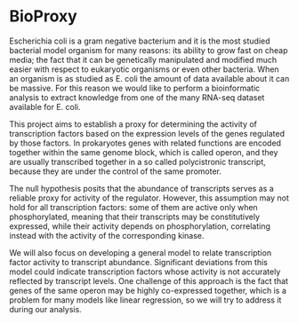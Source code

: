 # BioProxy #

Escherichia coli is a gram negative bacterium and it is the most studied bacterial model organism for many reasons: its ability to grow fast on cheap media; the fact that it can be genetically manipulated and modified much easier with respect to eukaryotic organisms or even other bacteria. When an organism is as studied as E. coli the amount of data available about it can be massive. For this reason we would like to perform a bioinformatic analysis to extract knowledge from one of the many RNA-seq dataset available for E. coli.

This project aims to establish a proxy for determining the activity of transcription factors based on the expression levels of the genes regulated by those factors. In prokaryotes genes with related functions are encoded together within the same genome block, which is called operon, and they are usually transcribed together in a so called polycistronic transcript, because they are under the control of the same promoter.

The null hypothesis posits that the abundance of transcripts serves as a reliable proxy for activity of the regulator. However, this assumption may not hold for all transcription factors: some of them are active only when phosphorylated, meaning that their transcripts may be constitutively expressed, while their activity depends on phosphorylation, correlating instead with the activity of the corresponding kinase.

We will also focus on developing a general model to relate transcription factor activity to transcript abundance. Significant deviations from this model could indicate transcription factors whose activity is not accurately reflected by transcript levels. One challenge of this approach is the fact that genes of the same operon may be highly co-expressed together, which is a problem for many models like linear regression, so we will try to address it during our analysis.

